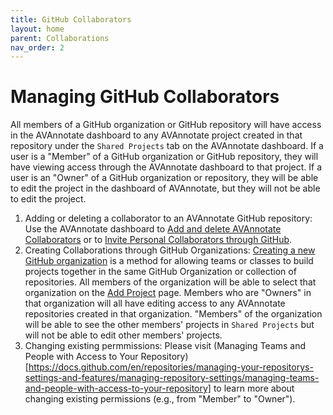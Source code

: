 ```yaml
---
title: GitHub Collaborators
layout: home
parent: Collaborations
nav_order: 2
---
```

# Managing GitHub Collaborators
All members of a GitHub organization or GitHub repository will have access in the AVAnnotate dashboard to any AVAnnotate project created in that repository under the `Shared Projects` tab on the AVAnnotate dashboard. If a user is a "Member" of a GitHub organization or GitHub repository, they will have viewing access through the AVAnnotate dashboard to that project. If a user is an "Owner" of a GitHub organization or repository, they will be able to edit the project in the dashboard of AVAnnotate, but they will not be able to edit the project. 
1. Adding or deleting a collaborator to an AVAnnotate GitHub repository: Use the AVAnnotate dashboard to [Add and delete AVAnnotate Collaborators](https://avannotate.github.io/documentation/pages/add-collab/) or to [Invite Personal Collaborators through GitHub](https://docs.github.com/en/enterprise-server@3.10/account-and-profile/setting-up-and-managing-your-personal-account-on-github/managing-access-to-your-personal-repositories/inviting-collaborators-to-a-personal-repository).
2. Creating Collaborations through GitHub Organizations: [Creating a new GitHub organization](https://docs.github.com/en/organizations/collaborating-with-groups-in-organizations/creating-a-new-organization-from-scratch) is a method for  allowing teams or classes to build projects together in the same GitHub Organization or collection of repositories. All members of the organization will be able to select that organization on the [Add Project](https://avannotate.github.io/documentation/pages/creating_projects/) page. Members who are "Owners" in that organization will all have editing access to any AVAnnotate repositories created in that organization. "Members" of the organization will be able to see the other members' projects in `Shared Projects` but will not be able to edit other members' projects. 
5. Changing existing permmissions: Please visit (Managing Teams and People with Access to Your Repository)[https://docs.github.com/en/repositories/managing-your-repositorys-settings-and-features/managing-repository-settings/managing-teams-and-people-with-access-to-your-repository] to learn more about changing existing permissions (e.g., from "Member" to "Owner"). 
